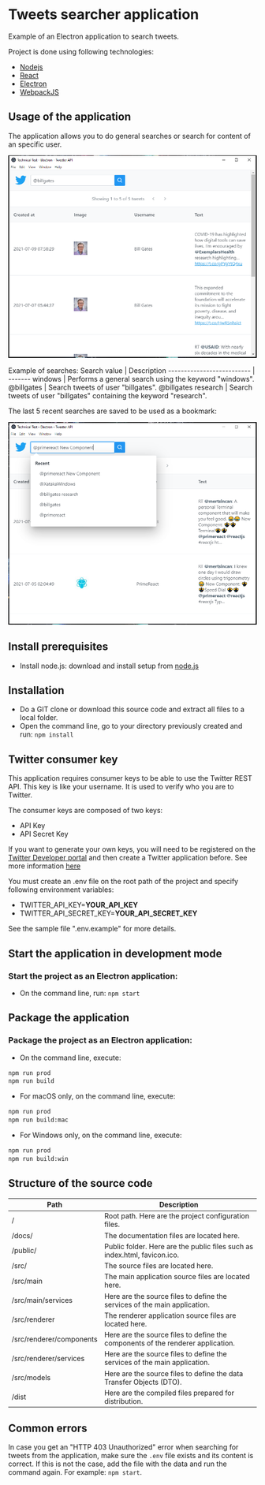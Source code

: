 # Tweets searcher application
Example of an Electron application to search tweets.

Project is done using following technologies: 
* [Nodejs](https://nodejs.org/) 
* [React](https://reactjs.org/)
* [Electron](https://www.electronjs.org/)
* [WebpackJS](https://webpack.js.org/)

## Usage of the application
The application allows you to do general searches or search for content of an specific user.

![GitHub Logo](docs/screenshots/search-screenshot.png)

Example of searches:
Search value               | Description
-------------------------- | -------
windows                    | Performs a general search using the keyword "windows".
@billgates				   | Search tweets of user "billgates".
@billgates research        | Search tweets of user "billgates" containing the keyword "research".

The last 5 recent searches are saved to be used as a bookmark:

![GitHub Logo](docs/screenshots/search-recent-screenshot.png)

## Install prerequisites
- Install node.js: download and install setup from [node.js](https://nodejs.org/en/download/)

## Installation
* Do a GIT clone or download this source code and extract all files to a local folder.
* Open the command line, go to your directory previously created and run: ``` npm install ```

## Twitter consumer key
This application requires consumer keys to be able to use the Twitter REST API. 
This key is like your username. It is used to verify who you are to Twitter. 

The consumer keys are composed of two keys:
* API Key
* API Secret Key

If you want to generate your own keys, you will need to be registered on the [Twitter Developer portal](https://developer.twitter.com/en/portal/projects-and-apps)
and then create a Twitter application before. See more information [here](https://developer.twitter.com/en/docs/apps/overview) 

You must create an .env file on the root path of the project and specify following environment variables:
* TWITTER_API_KEY=**YOUR_API_KEY**
* TWITTER_API_SECRET_KEY=**YOUR_API_SECRET_KEY**

See the sample file ".env.example" for more details.

## Start the application in development mode
### Start the project as an Electron application:
* On the command line, run: ``` npm start ```

## Package the application
### Package the project as an Electron application:
* On the command line, execute: 
```sh
npm run prod
npm run build 
```
* For macOS only, on the command line, execute:
```sh
npm run prod
npm run build:mac
```
* For Windows only, on the command line, execute:
```sh
npm run prod
npm run build:win
```

## Structure of the source code
Path                       | Description
-------------------------- | -------
/                          | Root path. Here are the project configuration files.
/docs/                     | The documentation files are located here.
/public/                   | Public folder. Here are the public files such as index.html, favicon.ico.
/src/                      | The source files are located here.
/src/main                  | The main application source files are located here.
/src/main/services         | Here are the source files to define the services of the main application.
/src/renderer              | The renderer application source files are located here.
/src/renderer/components   | Here are the source files to define the components of the renderer application.
/src/renderer/services     | Here are the source files to define the services of the main application.
/src/models                | Here are the source files to define the data Transfer Objects (DTO).
/dist                      | Here are the compiled files prepared for distribution.

## Common errors
In case you get an "HTTP 403 Unauthorized" error when searching for tweets from the application, make sure the ``` .env ``` file exists and its content is correct. If this is not the case, add the file with the data and run the command again. For example: ``` npm start ```. 
